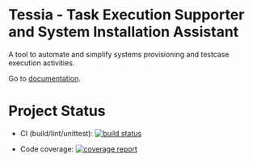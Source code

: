 # Tessia - Task Execution Supporter and System Installation Assistant

A tool to automate and simplify systems provisioning and testcase execution activities.

Go to [documentation](doc/index.md).

# Project Status

- CI (build/lint/unittest): [![build status](https://gitlab.com/tessia-project/tessia-engine/badges/master/build.svg)](https://gitlab.com/tessia-project/tessia-engine/commits/master)

- Code coverage: [![coverage report](https://gitlab.com/tessia-project/tessia-engine/badges/master/coverage.svg?job=build)](https://gitlab.com/tessia-project/tessia-engine/commits/master)

